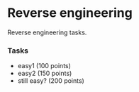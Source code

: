 # Reverse engineering

Reverse engineering tasks.

### Tasks
* easy1 (100 points)
* easy2 (150 points)
* still easy? (200 points)
